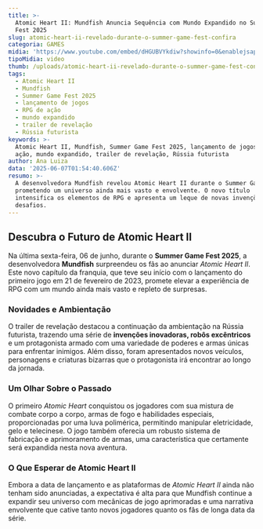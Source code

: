 ```yaml
---
title: >-
  Atomic Heart II: Mundfish Anuncia Sequência com Mundo Expandido no Summer Game
  Fest 2025
slug: atomic-heart-ii-revelado-durante-o-summer-game-fest-confira
categoria: GAMES
midia: 'https://www.youtube.com/embed/dHGUBVYkdiw?showinfo=0&enablejsapi=1'
tipoMidia: video
thumb: /uploads/atomic-heart-ii-revelado-durante-o-summer-game-fest-confira-thumb.png
tags:
  - Atomic Heart II
  - Mundfish
  - Summer Game Fest 2025
  - lançamento de jogos
  - RPG de ação
  - mundo expandido
  - trailer de revelação
  - Rússia futurista
keywords: >-
  Atomic Heart II, Mundfish, Summer Game Fest 2025, lançamento de jogos, RPG de
  ação, mundo expandido, trailer de revelação, Rússia futurista
author: Ana Luiza
data: '2025-06-07T01:54:40.606Z'
resumo: >-
  A desenvolvedora Mundfish revelou Atomic Heart II durante o Summer Game Fest,
  prometendo um universo ainda mais vasto e envolvente. O novo título
  intensifica os elementos de RPG e apresenta um leque de novas invenções e
  desafios.
---
```


## Descubra o Futuro de Atomic Heart II

Na última sexta-feira, 06 de junho, durante o **Summer Game Fest 2025**, a desenvolvedora **Mundfish** surpreendeu os fãs ao anunciar *Atomic Heart II*. Este novo capítulo da franquia, que teve seu início com o lançamento do primeiro jogo em 21 de fevereiro de 2023, promete elevar a experiência de RPG com um mundo ainda mais vasto e repleto de surpresas.

### Novidades e Ambientação

O trailer de revelação destacou a continuação da ambientação na Rússia futurista, trazendo uma série de **invenções inovadoras, robôs excêntricos** e um protagonista armado com uma variedade de poderes e armas únicas para enfrentar inimigos. Além disso, foram apresentados novos veículos, personagens e criaturas bizarras que o protagonista irá encontrar ao longo da jornada.

### Um Olhar Sobre o Passado

O primeiro *Atomic Heart* conquistou os jogadores com sua mistura de combate corpo a corpo, armas de fogo e habilidades especiais, proporcionadas por uma luva polimérica, permitindo manipular eletricidade, gelo e telecinese. O jogo também oferecia um robusto sistema de fabricação e aprimoramento de armas, uma característica que certamente será expandida nesta nova aventura.

### O Que Esperar de Atomic Heart II

Embora a data de lançamento e as plataformas de *Atomic Heart II* ainda não tenham sido anunciadas, a expectativa é alta para que Mundfish continue a expandir seu universo com mecânicas de jogo aprimoradas e uma narrativa envolvente que cative tanto novos jogadores quanto os fãs de longa data da série.
